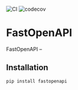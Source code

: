 ![CI](https://github.com/mr-fatalyst/fastopenapi/actions/workflows/test.yml/badge.svg)
![codecov](https://codecov.io/gh/mr-fatalyst/fastopenapi/branch/main/graph/badge.svg?token=USHR1I0CJB)

# FastOpenAPI

FastOpenAPI – 

## Installation

```bash
pip install fastopenapi
